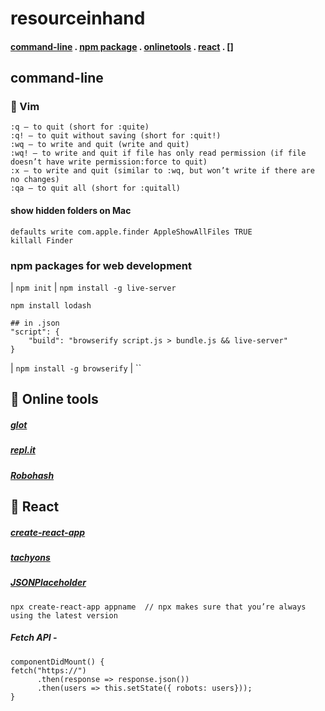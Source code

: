 # resourceinhand
#### [command-line](/command-line/) . [npm package](/npm/) . [onlinetools](/Online/) . [react](/React/) . []




## command-line
### 🐶 Vim 
```
:q — to quit (short for :quite)
:q! — to quit without saving (short for :quit!)
:wq — to write and quit (write and quit)
:wq! — to write and quit if file has only read permission (if file doesn’t have write permission:force to quit)
:x — to write and quit (similar to :wq, but won’t write if there are no changes)
:qa — to quit all (short for :quitall)
```


#### show hidden folders on Mac
```
defaults write com.apple.finder AppleShowAllFiles TRUE
killall Finder
```


### npm packages for web development
| `npm init`
 | `npm install -g live-server`

```
npm install lodash

## in .json
"script": {
	"build": "browserify script.js > bundle.js && live-server"
}
```

| `npm install -g browserify` 
| ``


## 🍺 Online tools
##### [glot](https://glot.io/)
##### [repl.it](https://repl.it/)
##### [Robohash](https://robohash.org/)
 


## 🔰 React
##### [create-react-app](/https://www.npmjs.com/package/create-react-app/)
##### [tachyons](/https://www.npmjs.com/package/create-react-app/) 
##### [JSONPlaceholder](https://jsonplaceholder.typicode.com/)


```
npx create-react-app appname  // npx makes sure that you’re always using the latest version
```
##### Fetch API - 
```
componentDidMount() {
fetch("https://")
      .then(response => response.json())
      .then(users => this.setState({ robots: users}));
}
```


